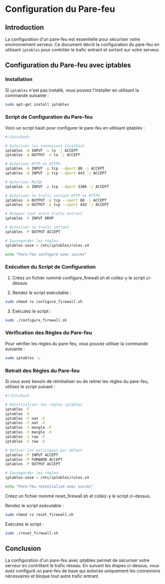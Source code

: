 # Configuration du Pare-feu

## Introduction

La configuration d'un pare-feu est essentielle pour sécuriser votre environnement serveur. Ce document décrit la configuration du pare-feu en utilisant `iptables` pour contrôler le trafic entrant et sortant sur votre serveur.

## Configuration du Pare-feu avec iptables

### Installation

Si `iptables` n'est pas installé, vous pouvez l'installer en utilisant la commande suivante :

```bash
sudo apt-get install iptables
```

### Script de Configuration du Pare-feu

Voici un script bash pour configurer le pare-feu en utilisant iptables :

```bash
#!/bin/bash

# Autoriser les connexions localhost
iptables -A INPUT -i lo -j ACCEPT
iptables -A OUTPUT -o lo -j ACCEPT

# Autoriser HTTP et HTTPS
iptables -A INPUT -p tcp --dport 80 -j ACCEPT
iptables -A INPUT -p tcp --dport 443 -j ACCEPT

# Autoriser MySQL
iptables -A INPUT -p tcp --dport 3306 -j ACCEPT

# Autoriser le trafic sortant HTTP et HTTPS
iptables -A OUTPUT -p tcp --sport 80 -j ACCEPT
iptables -A OUTPUT -p tcp --sport 443 -j ACCEPT

# Bloquer tout autre trafic entrant
iptables -P INPUT DROP

# Autoriser le trafic sortant
iptables -P OUTPUT ACCEPT

# Sauvegarder les règles
iptables-save > /etc/iptables/rules.v4

echo "Pare-feu configuré avec succès"
```
### Exécution du Script de Configuration

1. Créez un fichier nommé configure_firewall.sh et collez-y le script ci-dessus.

2. Rendez le script exécutable :

```bash
sudo chmod +x configure_firewall.sh
```

3. Exécutez le script :

```bash
sudo ./configure_firewall.sh
```

### Vérification des Règles du Pare-feu

Pour vérifier les règles du pare-feu, vous pouvez utiliser la commande suivante :

```bash
sudo iptables -L
```
### Retrait des Règles du Pare-feu

Si vous avez besoin de réinitialiser ou de retirer les règles du pare-feu, utilisez le script suivant :

```bash
#!/bin/bash

# Réinitialiser les règles iptables
iptables -F
iptables -X
iptables -t nat -F
iptables -t nat -X
iptables -t mangle -F
iptables -t mangle -X
iptables -t raw -F
iptables -t raw -X

# Définir les politiques par défaut
iptables -P INPUT ACCEPT
iptables -P FORWARD ACCEPT
iptables -P OUTPUT ACCEPT

# Sauvegarder les règles
iptables-save > /etc/iptables/rules.v4

echo "Pare-feu réinitialisé avec succès"
```

Créez un fichier nommé reset_firewall.sh et collez-y le script ci-dessus.

Rendez le script exécutable :

```bash
sudo chmod +x reset_firewall.sh
```

Exécutez le script :

```bash
sudo ./reset_firewall.sh
```

## Conclusion

La configuration d'un pare-feu avec iptables permet de sécuriser votre serveur en contrôlant le trafic réseau. En suivant les étapes ci-dessus, vous avez configuré un pare-feu de base qui autorise uniquement les connexions nécessaires et bloque tout autre trafic entrant.
